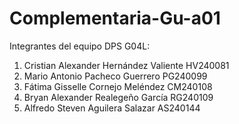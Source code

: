 # Complementaria-Gu-a01
Integrantes del equipo DPS G04L:

  1. Cristian Alexander Hernández Valiente   HV240081
  2. Mario Antonio Pacheco Guerrero          PG240099
  3. Fátima Gisselle Cornejo Meléndez        CM240108
  4. Bryan Alexander Realegeño García        RG240109
  5. Alfredo Steven Aguilera Salazar	       AS240144
